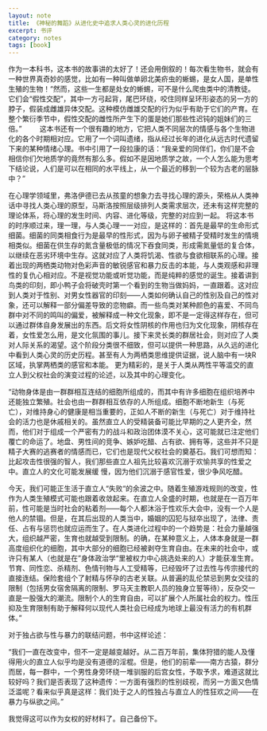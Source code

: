 ```yaml
---
layout: note
title: 《神秘的舞蹈》从进化史中追求人类心灵的进化历程
excerpt: 书评
category: notes
tags: [book]
---
```

作为一本科书，这本书的故事讲的太好了！还会用倒叙的！每次看生物书，就会有一种世界真奇妙的感觉，比如有一种叫做单卵北美疥虫的蜥蜴，是女人国，是单性生殖的生物！“然而，这些一生都是处女的蜥蜴，可不是什么爬虫类中的清教徒。它们会“假性交配”，其中一方弓起背，尾巴环绕，咬住同样呈环形姿态的另一方的脖子，假装成雌雄异体交配。这种模仿雌雄交配的行为似乎有助于它们的产育。在整个繁衍季节中，假性交配的雌性所产生下的蛋是她们那些性迟钝的姐妹们的三倍。” 
　　 
这本书还有一个很有趣的地方，它把人类不同层次的情感与各个生物进化的各个时期相对应。它用了一个词叫遗绪，指从经过长年的进化从远古时代遗留下来的某种情绪心理。书中引用了一段拉康的话：“我亲爱的同伴们，你们是不会相信你们欠地质学的竟然有那么多。假如不是因地质学之故，一个人怎么能为思考下结论说，人们是可以在相同的水平线上，从一个最近的移到一个较为古老的层脉中？” 

在心理学领域里，弗洛伊德已去从孩童的想象力去寻找心理的源头，荣格从人类神话中寻找人类心理的原型，马斯洛按照层级排列人类需求层次，还未有这样完整的理论体系，将心理的发生时间、内容、进化等级，完整的对应到一起。 将这本书的时序顺过来，理一理，与人类心理一一对应，是这样的：首先是最早的生命形式细菌。细菌的同类相食行为是最早的性形式，因为与卵子被精子受精时发生的情境相类似。细菌在供生存的氮含量极低的情况下吞食同类，形成需氮量低的复合体，以继续在恶劣环境中生存。这就对应了人类将饥渴、性欲与食欲相联系的心理。接着出现的两栖类动物对色彩声音的敏锐感官和暴力反击的本能，与人类观感和非理性的复仇心相对应。不是视觉功能或听觉功能，而是纯粹的感觉的诞生。接着讲到鸟类的印刻，即小鸭子会将破壳时第一个看到的生物当做妈妈，一直跟着。这对应到人类对于性别、对男女性器官的印刻——人类如何确认自己的性别及自己的性对象，还可以解释一部分偏差导致的恋物癖。而一些鸟类对某种颜色的喜爱、不同鸟群中对不同的鸣叫的偏爱，被解释成一种文化现象，即不是一定得这样存在，但可以通过群体自身发展出的东西。后文将女性阴核的作用也归为文化现象，阴核存在着，女性爱怎么用，是文化氛围的事儿。接下来灵长类的群居社会，则对应了人类对人际关系的渴望。这个阶段分类很不细致，但可以提供一种思路，从久远的进化中看到人类心灵的历史历程。甚至有人为两栖类思维提供证据，说人脑中有一块R区域，执掌两栖类的感官和本能。 更为精彩的，是关于人类从两性平等滥交的直立人到父权社会的演变过程的论述，以及其中的心理变化。 

“动物身体是由一群群相互连结的细胞所组成的，而其中有许多细胞在组织培养中还能独立繁殖。社会也由一群群相互依存的人所组成。细胞不断地新生（与死亡），对维持身心的健康是相当重要的，正如人不断的新生（与死亡）对于维持社会的活力也是休戚相关的。虽然直立人的受精装备可能比早期的之人更齐全，然而，他们对于组成一个严密有力的战斗和政治团体漠不关心，这可能就已注定他们覆亡的命运了。地盘、男性间的竞争、嫉妒吃醋、占有欲、拥有等，这些并不只是精子大赛的逃赛者的情感而已，它们也是现代父权社会的奠基石。我们可想而知：比起攻击性很强的智人，我们那些直立人祖先比较喜欢沉溺于欢愉共享的性爱之中。直立人的文化可能发展缓 慢，因为他们沉溺于感官性爱，很少争风吃醋。 

今天，我们可能正生活于直立人“失败“的余波之中。随着生殖游戏规则的改变，性作为人类生殖模式可能也跟着收敛起来。在直立人全盛的时期，也就是在一百万年前，性可能是当时社会的粘着剂——每个人都沐浴于性欢乐大会中，没有一个人是他人的禁锢。但是，在其后出现的人类当中，婚姻的囚犯与狱卒出现了，法律、责任、占有与惩罚也就应运而生了。在人类进化过程中的一个趋势是：社会力量越强大，组织越严密，生育也就越受到限制。的确，在某种意义上，人体本身就是一群高度组织化的细胞，其中大部分的细胞已经被剥夺生育自由。在未来的社会中，或许只有某人（也就是在”身体政治学“里被权力中心挑选处来的人）才能获准生育。节育、同性恋、杀精剂、色情刊物与人工受精等，已经毁坏了过去性与传宗接代的直接连结。保险套组个了射精与怀孕的古老关联。从普遍的乱伦禁忌到男女交往的限制（包括男女宿舍隔离的限制、罗马天主教职人员的独身立誓等待），反杂交一直是一股强大的潮流。限制个人的生育自由，可以扩展个人所属社会的权力。性压抑及生育限制有助于解释何以现代人类社会已经成为地球上最没有活力的有机群体。”

对于独占欲与性与暴力的联结问题，书中这样论述： 

“我们一直在改变中，但不一定是越变越好。从二百万年前，集体狩猎的能人及懂得用火的直立人似乎均是没有道德的淫棍。但是，他们的前辈——南方古猿，群分而居，每一群中，一个男性身旁环绕一堆驯服的后宫女性，予取予求，难道这就比较好吗？我们是否表现了这种遗传：一方面有强烈的性别歧视，而另一方面又色情泛滥呢？看来似乎真是这样：我们处于之人的性独占与直立人的性狂欢之间——在暴力与纵欲之间。” 

我觉得这可以作为女权的好材料了。自己备份下。
